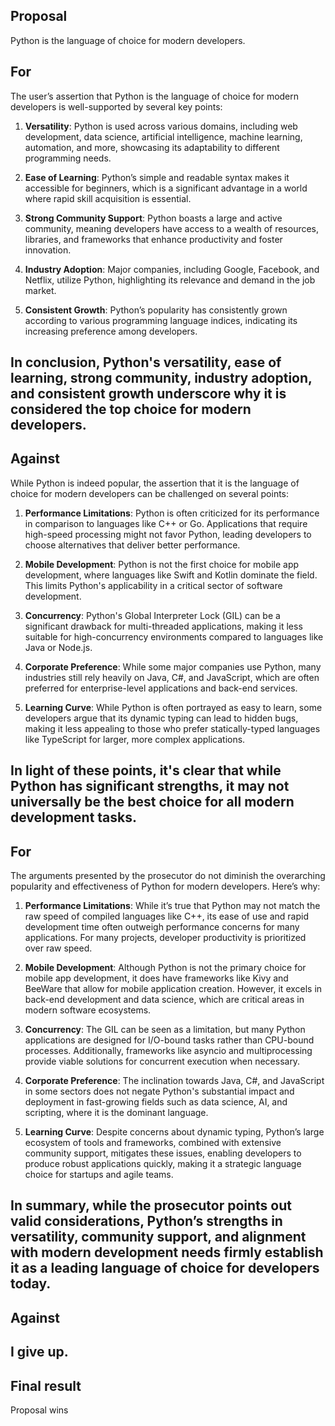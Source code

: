 ## Proposal

Python is the language of choice for modern developers.

## For

The user’s assertion that Python is the language of choice for modern developers is well-supported by several key points:

1. **Versatility**: Python is used across various domains, including web development, data science, artificial intelligence, machine learning, automation, and more, showcasing its adaptability to different programming needs.

2. **Ease of Learning**: Python’s simple and readable syntax makes it accessible for beginners, which is a significant advantage in a world where rapid skill acquisition is essential.

3. **Strong Community Support**: Python boasts a large and active community, meaning developers have access to a wealth of resources, libraries, and frameworks that enhance productivity and foster innovation.

4. **Industry Adoption**: Major companies, including Google, Facebook, and Netflix, utilize Python, highlighting its relevance and demand in the job market.

5. **Consistent Growth**: Python’s popularity has consistently grown according to various programming language indices, indicating its increasing preference among developers.

In conclusion, Python's versatility, ease of learning, strong community, industry adoption, and consistent growth underscore why it is considered the top choice for modern developers.
--------------------------------------
## Against

While Python is indeed popular, the assertion that it is the language of choice for modern developers can be challenged on several points:

1. **Performance Limitations**: Python is often criticized for its performance in comparison to languages like C++ or Go. Applications that require high-speed processing might not favor Python, leading developers to choose alternatives that deliver better performance.

2. **Mobile Development**: Python is not the first choice for mobile app development, where languages like Swift and Kotlin dominate the field. This limits Python's applicability in a critical sector of software development.

3. **Concurrency**: Python's Global Interpreter Lock (GIL) can be a significant drawback for multi-threaded applications, making it less suitable for high-concurrency environments compared to languages like Java or Node.js.

4. **Corporate Preference**: While some major companies use Python, many industries still rely heavily on Java, C#, and JavaScript, which are often preferred for enterprise-level applications and back-end services.

5. **Learning Curve**: While Python is often portrayed as easy to learn, some developers argue that its dynamic typing can lead to hidden bugs, making it less appealing to those who prefer statically-typed languages like TypeScript for larger, more complex applications.

In light of these points, it's clear that while Python has significant strengths, it may not universally be the best choice for all modern development tasks.
--------------------------------------
## For

The arguments presented by the prosecutor do not diminish the overarching popularity and effectiveness of Python for modern developers. Here’s why:

1. **Performance Limitations**: While it’s true that Python may not match the raw speed of compiled languages like C++, its ease of use and rapid development time often outweigh performance concerns for many applications. For many projects, developer productivity is prioritized over raw speed.

2. **Mobile Development**: Although Python is not the primary choice for mobile app development, it does have frameworks like Kivy and BeeWare that allow for mobile application creation. However, it excels in back-end development and data science, which are critical areas in modern software ecosystems.

3. **Concurrency**: The GIL can be seen as a limitation, but many Python applications are designed for I/O-bound tasks rather than CPU-bound processes. Additionally, frameworks like asyncio and multiprocessing provide viable solutions for concurrent execution when necessary.

4. **Corporate Preference**: The inclination towards Java, C#, and JavaScript in some sectors does not negate Python's substantial impact and deployment in fast-growing fields such as data science, AI, and scripting, where it is the dominant language.

5. **Learning Curve**: Despite concerns about dynamic typing, Python’s large ecosystem of tools and frameworks, combined with extensive community support, mitigates these issues, enabling developers to produce robust applications quickly, making it a strategic language choice for startups and agile teams.

In summary, while the prosecutor points out valid considerations, Python’s strengths in versatility, community support, and alignment with modern development needs firmly establish it as a leading language of choice for developers today.
--------------------------------------
## Against

I give up.
--------------------------------------

## Final result

Proposal wins
